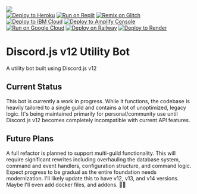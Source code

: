 <img src="https://capsule-render.vercel.app/api?type=waving&color=4B4453&height=200&section=header&text=discordv12-utility-bot&fontColor=ffffff&fontSize=30&animation=fadeIn" />
    </br>
  <a target="_blank" href="https://heroku.com/deploy/?template=https://github.com/xyloblonk/discordv12-utility-bot"><img alt="Deploy to Heroku" src="https://binbashbanana.github.io/deploy-buttons/buttons/remade/heroku.svg"></a>
<a target="_blank" href="https://replit.com/github/xyloblonk/discordv12-utility-bot"><img alt="Run on Replit" src="https://binbashbanana.github.io/deploy-buttons/buttons/remade/replit.svg"></a>
<a target="_blank" href="https://glitch.com/edit/#!/import/github/xyloblonk/discordv12-utility-bot"><img alt="Remix on Glitch" src="https://binbashbanana.github.io/deploy-buttons/buttons/remade/glitch.svg"></a>
<a target="_blank" href="https://cloud.ibm.com/devops/setup/deploy?repository=https://github.com/xyloblonk/discordv12-utility-bot"><img alt="Deploy to IBM Cloud" src="https://binbashbanana.github.io/deploy-buttons/buttons/remade/ibmcloud.svg"></a>
<a target="_blank" href="https://console.aws.amazon.com/amplify/home#/deploy?repo=https://github.com/xyloblonk/discordv12-utility-bot"><img alt="Deploy to Amplify Console" src="https://binbashbanana.github.io/deploy-buttons/buttons/remade/amplifyconsole.svg"></a>
<a target="_blank" href="https://deploy.cloud.run/?git_repo=https://github.com/xyloblonk/discordv12-utility-bot"><img alt="Run on Google Cloud" src="https://binbashbanana.github.io/deploy-buttons/buttons/remade/googlecloud.svg"></a>
<a target="_blank" href="https://railway.app/new/template?template=https://github.com/xyloblonk/discordv12-utility-bot"><img alt="Deploy on Railway" src="https://binbashbanana.github.io/deploy-buttons/buttons/remade/railway.svg"></a>
<a target="_blank" href="https://render.com/deploy?repo=https://github.com/xyloblonk/discordv12-utility-bot"><img alt="Deploy to Render" src="https://binbashbanana.github.io/deploy-buttons/buttons/remade/render.svg"></a>
  </br>

# Discord.js v12 Utility Bot
A utility bot built using Discord.js v12

## Current Status
This bot is currently a work in progress. While it functions, the codebase is heavily tailored to a single guild and contains a lot of unoptimized, legacy logic. It's being maintained primarily for personal/community use until Discord.js v12 becomes completely incompatible with current API features.

## Future Plans
A full refactor is planned to support multi-guild functionality. This will require significant rewrites including overhauling the database system, command and event handlers, configuration structure, and command logic. Expect progress to be gradual as the entire foundation needs modernization. I'll likely update this to have v12, v13, and v14 versions. Maybe I'll even add docker files, and addons. 🤷‍♂️
